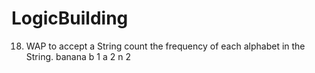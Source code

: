 # LogicBuilding
18.	WAP to accept a String count the frequency of each alphabet in the String.
banana
b	1
a	2
n	2



